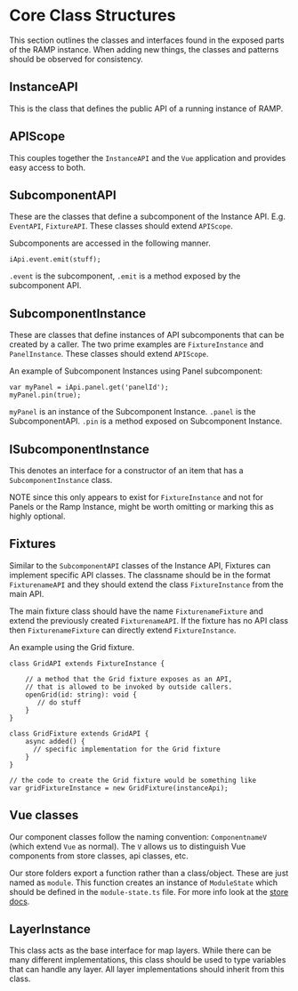 # Core Class Structures

This section outlines the classes and interfaces found in the exposed parts of the RAMP instance. When adding new things, the classes and patterns should be observed for consistency.

## InstanceAPI

This is the class that defines the public API of a running instance of RAMP.

## APIScope

This couples together the `InstanceAPI` and the `Vue` application and provides easy access to both.

## SubcomponentAPI

These are the classes that define a subcomponent of the Instance API. E.g. `EventAPI`, `FixtureAPI`. These classes should extend `APIScope`.

Subcomponents are accessed in the following manner.

```
iApi.event.emit(stuff);
```

`.event` is the subcomponent, `.emit` is a method exposed by the subcomponent API.

## SubcomponentInstance

These are classes that define instances of API subcomponents that can be created by a caller. The two prime examples are `FixtureInstance` and `PanelInstance`. These classes should extend `APIScope`.

An example of Subcomponent Instances using Panel subcomponent:

```
var myPanel = iApi.panel.get('panelId');
myPanel.pin(true);
```

`myPanel` is an instance of the Subcomponent Instance. `.panel` is the SubcomponentAPI. `.pin` is a method exposed on Subcomponent Instance.

## ISubcomponentInstance

This denotes an interface for a constructor of an item that has a `SubcomponentInstance` class.

NOTE since this only appears to exist for `FixtureInstance` and not for Panels or the Ramp Instance, might be worth omitting or marking this as highly optional.

## Fixtures

Similar to the `SubcomponentAPI` classes of the Instance API, Fixtures can implement specific API classes. The classname should be in the format `FixturenameAPI` and they should extend the class `FixtureInstance` from the main API.

The main fixture class should have the name `FixturenameFixture` and extend the previously created `FixturenameAPI`. If the fixture has no API class then `FixturenameFixture` can directly extend `FixtureInstance`.

An example using the Grid fixture.

```
class GridAPI extends FixtureInstance {

    // a method that the Grid fixture exposes as an API,
    // that is allowed to be invoked by outside callers.
    openGrid(id: string): void {
       // do stuff
    }
}

class GridFixture extends GridAPI {
    async added() {
      // specific implementation for the Grid fixture
    }
}

// the code to create the Grid fixture would be something like
var gridFixtureInstance = new GridFixture(instanceApi);
```

## Vue classes

Our component classes follow the naming convention: `ComponentnameV` (which extend `Vue` as normal). The `V` allows us to distinguish Vue components from store classes, api classes, etc.

Our store folders export a function rather than a class/object. These are just named as `module`. This function creates an instance of `ModuleState` which should be defined in the `module-state.ts` file. For more info look at the [store docs](store.md).

## LayerInstance

This class acts as the base interface for map layers. While there can be many different implementations, this class should be used to type variables that can handle any layer. All layer implementations should inherit from this class.
